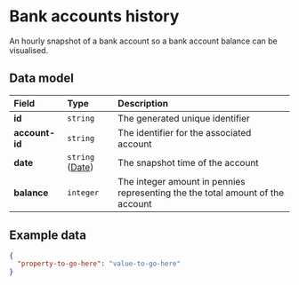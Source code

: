 # Bank accounts history

<p class="description">An hourly snapshot of a bank account so a bank account balance can be visualised.</p>

## Data model

| Field | Type | Description |
| :- | :- | :- |
| **id** | `string` | The generated unique identifier | 
| **account-id** | `string` | The identifier for the associated account | 
| **date** | `string` ([Date](/data-model/shared/date/)) | The snapshot time of the account | 
| **balance** | `integer` | The integer amount in pennies representing the the total amount of the account |

## Example data

```json
{
  "property-to-go-here": "value-to-go-here"
}
```